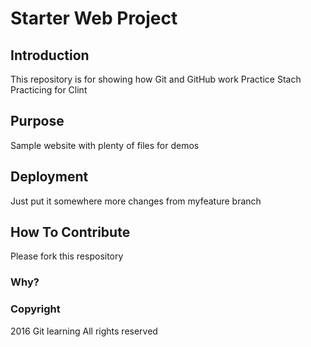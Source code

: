 # Starter Web Project

## Introduction
This repository is for showing how Git and GitHub work
Practice Stach
Practicing for Clint

## Purpose

Sample website with plenty of files for demos

## Deployment

Just put it somewhere
more changes from myfeature branch

## How To Contribute
Please fork this respository
### Why?

### Copyright

2016 Git learning
All rights reserved
